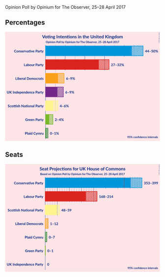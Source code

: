 Opinion Poll by Opinium for The Observer, 25–28 April 2017

## Percentages

![Percentages](2017-04-28-Opinium.png "Percentages")

## Seats

![Seats](2017-04-28-Opinium-seats.png "Seats")

